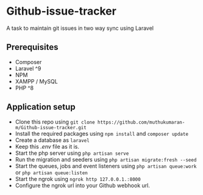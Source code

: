 # Github-issue-tracker
A task to maintain git issues in two way sync using Laravel

## Prerequisites
- Composer
- Laravel ^9
- NPM
- XAMPP / MySQL
- PHP ^8

## Application setup
-   Clone this repo using ``` git clone https://github.com/muthukumaran-m/Github-issue-tracker.git ```
- Install the required packages using ``` npm install ``` and ``` composer update ```
- Create a database as ``` laravel ```
- Keep this *.env* file as it is.
- Start the php server using ``` php artisan serve ```
- Run the migration and seeders using ``` php artisan migrate:fresh --seed ```
- Start the queues, jobs and event listeners using `` php artisan queue:work `` or `` php artisan queue:listen ``
- Start the ngrok using ``` ngrok http 127.0.0.1.:8000 ```
- Configure the ngrok url into your Github webhook url.
